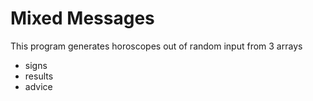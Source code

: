 # Mixed Messages

This program generates horoscopes out of random input from 3 arrays

+ signs
+ results
+ advice
